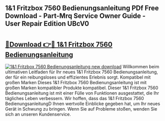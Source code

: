 ## 1&1 Fritzbox 7560 Bedienungsanleitung PDf Free Download - Part-Mrq Service Owner Guide - User Repair Edition UBcV0

# <h2><a href="http://df4f7ah.blite.top/?on=1%261+Fritzbox+7560+Bedienungsanleitung">🔗Download 👉🔴 1&1 Fritzbox 7560 Bedienungsanleitung</a></h2>

[![1&1 Fritzbox 7560 Bedienungsanleitung new download](https://i.imgur.com/lujVjoI.png)](http://df4f7ah.blite.top/?on=1%261+Fritzbox+7560+Bedienungsanleitung)
Willkommen beim ultimativen Leitfaden für Ihr neues 1&1 Fritzbox 7560 Bedienungsanleitung, der für ein reibungsloses und effizientes Erlebnis sorgt. Kompatibel mit großen Marken Dieses 1&1 Fritzbox 7560 Bedienungsanleitung ist mit großen Marken kompatibler Produkte kompatibel. Dieser 1&1 Fritzbox 7560 Bedienungsanleitung ist mit einer Fülle von Funktionen ausgestattet, die Ihr tägliches Leben verbessern. Wir hoffen, dass das 1&1 Fritzbox 7560 BedienungsanleitungD Ihnen wertvolle Einblicke gegeben hat, um Ihr neues Gerät in Schwung zu bringen. Wenn Sie auf Probleme stoßen, wenden Sie sich an unseren Kundenservice.
